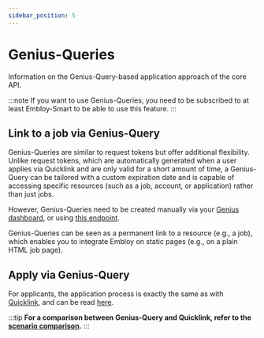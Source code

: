 ```yaml
---
sidebar_position: 5
---
```


# Genius-Queries

Information on the Genius-Query-based application approach of the core API.
 
:::note
If you want to use Genius-Queries, you need to be subscribed to at least Embloy-Smart to be able to use this feature.
:::

## Link to a job via Genius-Query

Genius-Queries are similar to request tokens but offer additional flexibility. Unlike request tokens, which are automatically generated when a user applies via Quicklink and are only valid for a short amount of time, a Genius-Query can be tailored with a custom expiration date and is capable of accessing specific resources (such as a job, account, or application) rather than just jobs.

However, Genius-Queries need to be created manually via your [Genius dashboard](https://genius.embloy.com/recruiting), or using [this endpoint](https://www.postman.com/embloy/workspace/embloy-workspace/request/24977803-a9d49a6e-249b-446c-8ab5-336f751aff5e). 

Genius-Queries can be seen as a permanent link to a resource (e.g., a job), which enables you to integrate Embloy on static pages (e.g., on a plain HTML job page).

## Apply via Genius-Query

For applicants, the application process is exactly the same as with [Quicklink](./quicklink/quicklink_dataflow), and can be read [here](./quicklink/quicklink_application).

:::tip
**For a comparison between Genius-Query and Quicklink, refer to the [scenario comparison](./service-comparison).**
:::
